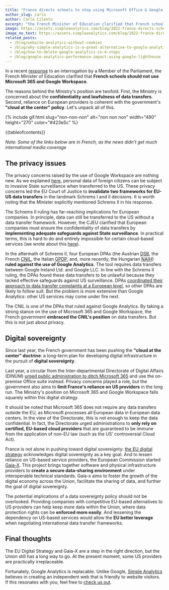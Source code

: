 ```yaml
---
title: "France directs schools to stop using Microsoft Office & Google Workspace"
author_slug: carlo
author: Carlo Cilento
excerpt: "the French Minister of Education clarified that French schools should not use Microsoft 365 and Google Workspace"
image: https://assets.simpleanalytics.com/blog/2022-france-directs-schools-to-stop-using-microsoft-office-and-google-workspace/social-image-france-directs-schools.png
image_no_text: https://assets.simpleanalytics.com/blog/2022-france-directs-schools-to-stop-using-microsoft-office-and-google-workspace/social-image-france-directs-schools.png
related_posts:
  - /blog/website-analytics-without-cookies
  - /blog/why-simple-analytics-is-a-great-alternative-to-google-analytics
  - /blog/how-to-delete-google-analytics-in-4-steps
  - /blog/google-analytics-performance-impact-using-google-lighthouse
---
```


In a recent [response](https://questions.assemblee-nationale.fr/q16/16-971QE.htm) to an interrogation by a Member of the Parliament, the French Minister of Education clarified that **French schools should not use Microsoft 365 and Google Workspace**.

The reasons behind the Ministry's position are twofold. First, the Ministry is concerned about the **confidentiality and lawfulness of data transfers**. Second, reliance on European providers is coherent with the government's **"cloud at the center" policy**. Let's unpack all of this.

{% include gif.html slug="non-non-non" alt="non non non" width="480" height="270" color="#423e5c" %}

{{tableofcontents}}

_Note: Some of the links below are in French, as the news didn't get much international media coverage_

## The privacy issues

The privacy concerns raised by the use of Google Workspace are nothing new. As we explained [here](https://www.simpleanalytics.com/blog/how-to-move-forward-with-data-transfers-between-the-eu-us#2-us-data-transfers-a-long-story-short), personal data of foreign citizens can be subject to invasive State surveillance when transferred to the US. These privacy concerns led the EU Court of Justice to **invalidate two frameworks for EU-US data transfers** in the landmark Schrems I and II decisions. It is worth noting that the Minister explicitly mentioned Schrems II in his response.

The Schrems II ruling has far-reaching implications for European companies. In principle, data can still be transferred to the US without a data transfer framework. However, the CJEU clarified that European companies must ensure the confidentiality of data transfers by **implementing adequate safeguards against State surveillance**. In practical terms, this is hard to do and entirely impossible for certain cloud-based services (we wrote about this [here](https://www.simpleanalytics.com/blog/how-to-move-forward-with-data-transfers-between-the-eu-us#3-supplementary-measures-for-data-transfers)).

In the aftermath of Schrems II, four European DPAs (the Austrian [DSB](<https://gdprhub.eu/index.php?title=DSB_(Austria)_-_2021-0.586.257_(D155.027)>), the French [CNIL](<https://gdprhub.eu/index.php?title=DSB_(Austria)_-_2021-0.586.257_(D155.027)>), the Italian [GPDP](<https://gdprhub.eu/index.php?title=Garante_per_la_protezione_dei_dati_personali_(Italy)_-_9782890>), and, more recently, the Hungarian [NAIH](<https://gdprhub.eu/index.php?title=NAIH_(Hungary)_-_NAIH-3561-4/2022>)) **ruled against the use of Google Analytics**. The tool requires data transfers between Google Ireland Ltd. and Google LLC. In line with the Schrems II ruling, the DPAs found these data transfers to be unlawful because they lacked effective safeguards against US surveillance. DPAs [coordinated their approach to data transfer complaints at a European level](https://edpb.europa.eu/news/news/2020/european-data-protection-board-thirty-seventh-plenary-session-guidelines-controller_en), so other DPAs are likely to follow suit. But the problem is more extensive than Google Analytics: other US services may come under fire next.

The CNIL is one of the DPAs that ruled against Google Analytics. By taking a strong stance on the use of Microsoft 365 and Google Workspace, the French government **embraced the CNIL's position** on data transfers. But this is not just about privacy.

## Digital sovereignty

Since last year, the French government has been pushing the **"cloud at the center" doctrine**: a long-term plan for developing digital infrastructure in the pursuit of **digital sovereignty**.

Last year, a circular from the Inter-departmental Directorate of Digital Affairs (DINUM) [urged public administration to ditch Microsoft 365](https://cloud-computing.developpez.com/actu/318885/La-DINUM-estime-que-Microsoft-365-n-est-pas-conforme-a-la-strategie-Cloud-au-centre-de-l-Etat-Francais-dans-une-circulaire-adressee-aux-secretaires-generaux-des-ministeres/) and use the on-premise Office suite instead. Privacy concerns played a role, but the government also aims to **limit France's reliance on US providers** in the long run. The Ministry's position on Microsoft 365 and Google Workspace falls squarely within this digital strategy.

It should be noted that Microsoft 365 does not require any data transfers outside the EU, as Microsoft processes all European data in European data centers. In the view of the Directorate, this is not enough to keep the data confidential. In fact, the Directorate urged administrations to **only rely on certified, EU-based cloud providers** that are guaranteed to be immune from the application of non-EU law (such as the US' controversial Cloud Act).

France is not alone in pushing toward digital sovereignty: [the EU digital strategy](https://ec.europa.eu/info/strategy/priorities-2019-2024/europe-fit-digital-age_en) acknowledges digital sovereignty as a key goal. And to lessen reliance on US-based service providers, the European Commission started [Gaia-X](https://gaia-x.eu/what-is-gaia-x/). This project brings together software and physical infrastructure providers to **create a secure data-sharing environment** under interoperable technical standards. Gaia-x aims to foster the growth of the digital economy across the Union, facilitate the sharing of data, and further the goal of digital sovereignty.

The potential implications of a data sovereignty policy should not be overlooked. Providing companies with competitive EU-based alternatives to US providers can help keep more data within the Union, where data protection rights can be **enforced more easily**. And lessening the dependency on US-based services would allow the **EU better leverage** when negotiating international data transfer frameworks.

## Final thoughts

The EU Digital Strategy and Gaia-X are a step in the right direction, but the Union still has a long way to go. At the present moment, some US providers are practically irreplaceable.

Fortunately, Google Analytics is replacable. Unlike Google, [Simple Analytics](https://www.simpleanalytics.com/) believes in creating an independent web that is friendly to website visitors. If this resonates with you, feel free to [check us out](https://simpleanalytics.com/simpleanalytics.com).
